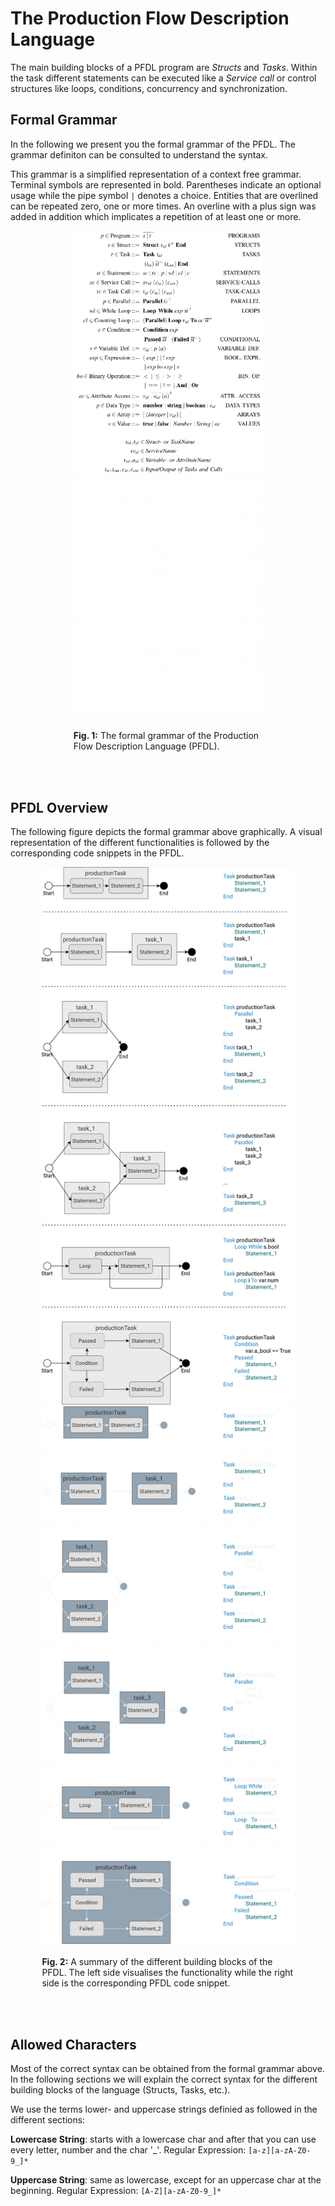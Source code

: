 <style>
.figure_1{
    width: 60%;
    display: block;
    margin-left: auto;
    margin-right: auto;
}
.figure_2{
    width: 80%;
    display: block;
    margin-left: auto;
    margin-right: auto;
}
</style>


# The Production Flow Description Language
The main building blocks of a PFDL program are *Structs* and *Tasks*. Within the task different statements can be executed like a *Service call* or control structures like loops, conditions, concurrency and synchronization.

## Formal Grammar
In the following we present you the formal grammar of the PFDL.
The grammar definiton can be consulted to understand the syntax.

This grammar is a simplified representation of a context free grammar.
Terminal symbols are represented in bold.
Parentheses indicate an optional usage while the pipe symbol `|` denotes a choice. 
Entities that are overlined can be repeated zero, one or more times.
An overline with a plus sign was added in addition which implicates a repetition of at least one or more.

<div class="figure_1">
<img src="../../img/formal_grammar.png#only-light" alt="Formal grammar of the PFDL"/>
<img src="../../img/formal_grammar_dark.png#only-dark" alt="Formal grammar of the PFDL"/>
<br><br>
<b>Fig. 1:</b> The formal grammar of the Production Flow Description Language (PFDL).

<br><br>
</div>



## PFDL Overview

The following figure depicts the formal grammar above graphically.
A visual representation of the different functionalities is followed by the corresponding code snippets in the PFDL.

<div class="figure_2">
<img src="../../img/pfdl_overview.png#only-light" alt="pfdl_overview"/>
<img src="../../img/pfdl_overview_dark.png#only-dark" alt="pfdl_overview"/>
<br><br>
<b>Fig. 2:</b> A summary of the different building blocks of the PFDL. The left side visualises the functionality while the right side is the corresponding PFDL code snippet.

<br><br>
</div>

## Allowed Characters
Most of the correct syntax can be obtained from the formal grammar above.
In the following sections we will explain the correct syntax for the different building blocks of the language (Structs, Tasks, etc.).

We use the terms lower- and uppercase strings definied as followed in the different sections:

**Lowercase String**: starts with a lowercase char and after that you can use every letter, number and the char '_'. Regular Expression: `[a-z][a-zA-Z0-9_]*`

**Uppercase String**: same as lowercase, except for an uppercase char at the beginning. Regular Expression: `[A-Z][a-zA-Z0-9_]*`